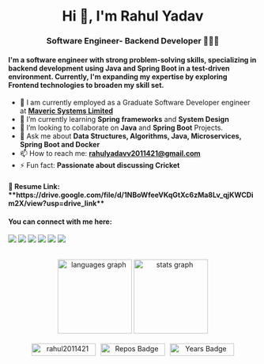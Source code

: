 <h1 align="center">Hi 👋, I'm Rahul Yadav</h1>
<h3 align="center">Software Engineer- Backend Developer 👨🏻‍💻</h3>




<h4> <b>I'm a software engineer with strong problem-solving skills, specializing in backend development using Java and Spring Boot in a test-driven environment. Currently, I'm expanding my expertise by exploring Frontend technologies to broaden my skill set. </b> </h4>



- 🔭 I am currently employed as a Graduate Software Developer engineer at <a href='https://maveric-systems.com/'> **Maveric Systems Limited** </a>
- 🌱 I’m currently learning **Spring frameworks** and **System Design**
- 👯 I’m looking to collaborate on **Java** and **Spring Boot** Projects.
- 💬 Ask me about **Data Structures, Algorithms, Java, Microservices, Spring Boot and Docker**
- 📫 How to reach me: **rahulyadavv2011421@gmail.com**
- ⚡ Fun fact: **Passionate about discussing Cricket**

<h4 align="left"> 📄 Resume Link: **https://drive.google.com/file/d/1NBoWfeeVKqGtXc6zMa8Lv_qjKWCDim2X/view?usp=drive_link** </h4>





<h4 align="left"> You can connect with me here:</h4>

[<img src="https://img.shields.io/badge/linkedin-%230077B5.svg?&style=for-the-badge&logo=linkedin&logoColor=white"/>](https://www.linkedin.com/in/rahul-yadav-195939207/)
[<img src="https://img.shields.io/badge/GeeksforGeeks-%2300C853.svg?&style=for-the-badge&logo=geeksforgeeks&logoColor=white"/>](https://www.geeksforgeeks.org/user/rahulyadavv2011421/)
[<img src="https://img.shields.io/badge/LeetCode-%23FFA116.svg?&style=for-the-badge&logo=leetcode&logoColor=white"/>](https://leetcode.com/u/rahul_2011421/)
[<img src="https://img.shields.io/badge/HackerRank-%232EC866.svg?&style=for-the-badge&logo=hackerrank&logoColor=white"/>](https://www.hackerrank.com/profile/rahulyadavv20111)
[<img src = "https://img.shields.io/badge/instagram-%23E4405F.svg?&style=for-the-badge&logo=instagram&logoColor=white">](https://www.instagram.com/rahuul_65/?next=%2F)
[<img src="https://img.shields.io/badge/WHATSAPP-%2325D366.svg?&style=for-the-badge&logo=whatsapp&logoColor=white"/>](https://wa.me/916307866007)



<!-- [<img src ="https://img.shields.io/badge/portfolio-web-%23.svg?&style=for-the-badge&logo=&logoColor=white%22">](https://harshit9665.github.io/) -->
<!-- [<img src="https://img.shields.io/badge/medium-%2312100E.svg?&style=for-the-badge&logo=medium&logoColor=white"/>](https://medium.com/@harshit9665) -->
<!-- [<img src = "https://img.shields.io/badge/facebook-%231877F2.svg?&style=for-the-badge&logo=facebook&logoColor=white">](https://www.facebook.com/aarav9665) -->


<br>
<div align="center">
  <img src="https://github-readme-stats.vercel.app/api/top-langs?username=rahul2011421&locale=en&hide_title=false&layout=compact&card_width=320&langs_count=5&theme=dracula&hide_border=false&order=2" height="150" alt="languages graph"  />

  <img src="https://github-readme-stats.vercel.app/api?username=rahul2011421&hide_title=false&hide_rank=false&show_icons=true&include_all_commits=true&count_private=true&disable_animations=false&theme=dracula&locale=en&hide_border=false&order=1" height="150" alt="stats graph"  />
  </div>

  <br>

<div align="center" style="display: flex; justify-content: center; align-items: center;">
  <img src="https://komarev.com/ghpvc/?username=rahul2011421" alt="rahul2011421" style="margin-right: 10px; width: 130px; height: 25px;" />
  <a href="https://badges.pufler.dev"><img src="https://badges.pufler.dev/repos/harshit9665" alt="Repos Badge" style="margin-right: 10px; width: 130px; height: 25px;" /></a>
  <a href="https://badges.pufler.dev"><img src="https://badges.pufler.dev/years/harshit9665" alt="Years Badge" style="width: 130px; height: 25px;" /></a>
</div>
